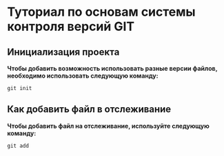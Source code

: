 # Туториал по основам системы контроля версий GIT


## Инициализация проекта 
**Чтобы добавить возможность использовать разные версии файлов, необходимо использовать следующую команду:**

~~~fix
git init 
~~~


## Как добавить файл в отслеживание 
**Чтобы добавить файл на отслеживание, используйте следующую команду:**

~~~~fix
git add
~~~~